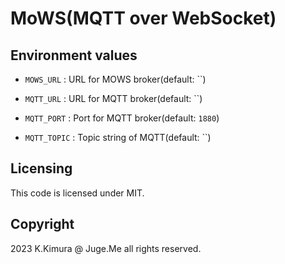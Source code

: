 # MoWS(MQTT over WebSocket)

## Environment values

- `MOWS_URL` : URL for MOWS broker(default: ``)

- `MQTT_URL` : URL for MQTT broker(default: ``)

- `MQTT_PORT` : Port for MQTT broker(default: `1880`)

- `MQTT_TOPIC` : Topic string of MQTT(default: ``)


## Licensing

This code is licensed under MIT.


## Copyright

2023 K.Kimura @ Juge.Me all rights reserved.

